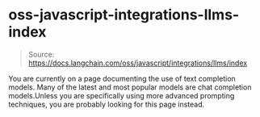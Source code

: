 # oss-javascript-integrations-llms-index

> Source: https://docs.langchain.com/oss/javascript/integrations/llms/index

You are currently on a page documenting the use of text completion models. Many of the latest and most popular models are chat completion models.Unless you are specifically using more advanced prompting techniques, you are probably looking for this page instead.